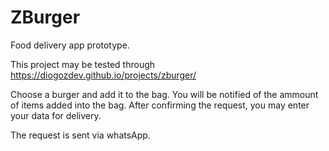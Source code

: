 # ZBurger
Food delivery app prototype.

This project may be tested through https://diogozdev.github.io/projects/zburger/

Choose a burger and add it to the bag. 
You will be notified of the ammount of items added into the bag.
After confirming the request, you may enter your data for delivery.

The request is sent via whatsApp.
